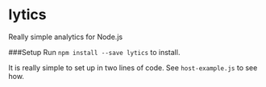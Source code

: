 # lytics
Really simple analytics for Node.js

###Setup
Run `npm install --save lytics` to install.

It is really simple to set up in two lines of code.
See `host-example.js` to see how.
